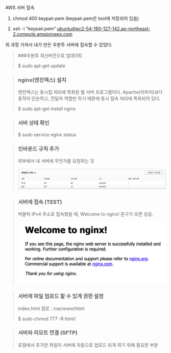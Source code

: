 AWS 서버 접속
1. chmod 400 keypair.pem (keypair.pem은 tool에 저장되어 있음)

2. ssh -i "keypair.pem" ubuntu@ec2-54-180-127-142.ap-northeast-2.compute.amazonaws.com

위 과정 거쳐서 내가 만든 우분투 서버에 접속할 수 있었다.

> ###우분투 최신버전으로 업데이트
> 
> $ sudo apt-get update

> ### nginx(엔진엑스) 설치
> 
> 엔진엑스는 동시접 처리에 특화된 웹 서버 프로그램이다.
> Apache(아파치)보다 동작이 단순하고, 전달자 역할만 하기 때문에 동시 접속 처리에 특화되어 있다.
> 
> $ sudo apt-get install nginx

> ### 서버 상태 확인
> 
> $ sudo service nginx status

> ### 인바운드 규칙 추가
> 
> 외부에서 내 서버에 무언가를 요청하는 것
>
> ![img.png](img.png)

> ### 서버에 접속 (TEST)
> 
> 퍼블릭 IPv4 주소로 접속했을 때, Welcome to nginx! 문구가 뜨면 성공. 
> 
> ![img_1.png](img_1.png)

> ### 서버에 파일 업로드 할 수 있게 권한 설정
> index.html 경로 : /var/www/html
> 
> $ sudo chmod 777 -R html/

> ### 서버와 리모트 연결 (SFTP)
> 로컬에서 추가한 파일이 서버에 자동으로 업로드 되게 하기 위해 필요한 부분